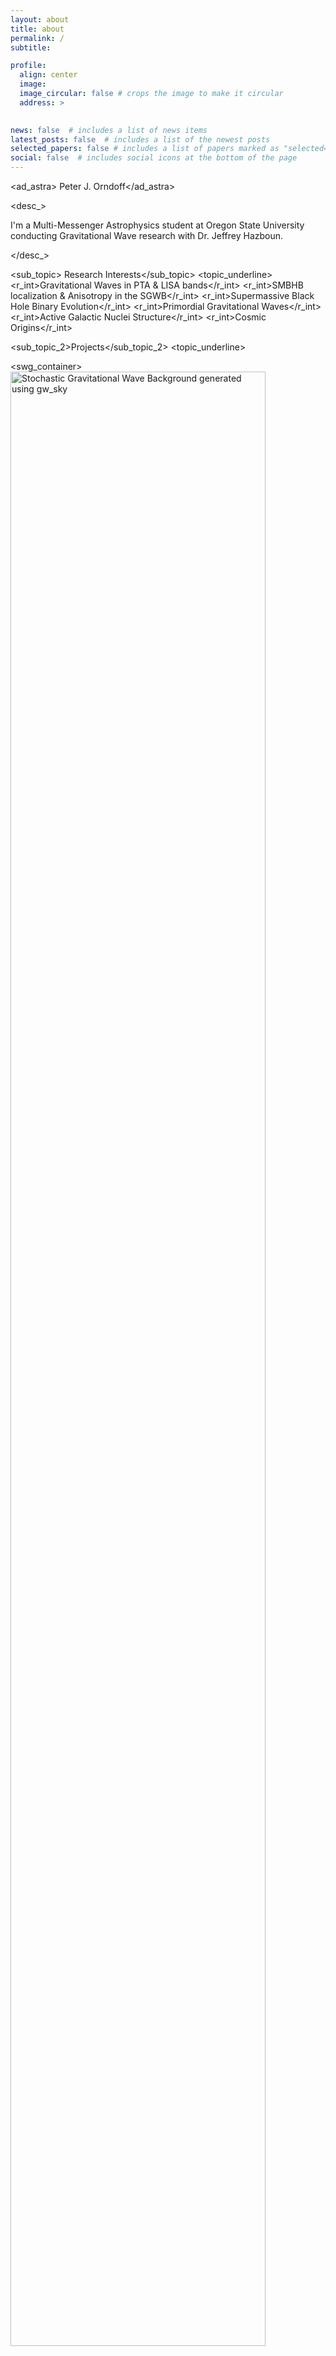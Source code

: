 ```yaml
---
layout: about
title: about
permalink: /
subtitle:

profile:
  align: center
  image:
  image_circular: false # crops the image to make it circular
  address: >
    

news: false  # includes a list of news items
latest_posts: false  # includes a list of the newest posts
selected_papers: false # includes a list of papers marked as "selected={true}"
social: false  # includes social icons at the bottom of the page
---
```

<ad_astra> Peter J. Orndoff</ad_astra>

<desc_> <p>I'm a Multi-Messenger Astrophysics student at Oregon State University conducting Gravitational Wave research with Dr. Jeffrey Hazboun. </p> </desc_>

<sub_topic> Research Interests</sub_topic>
<topic_underline>
<r_int>Gravitational Waves in PTA & LISA bands</r_int>
<r_int>SMBHB localization &amp; Anisotropy in the SGWB</r_int>
<r_int>Supermassive Black Hole Binary Evolution</r_int>
<r_int>Primordial Gravitational Waves</r_int>
<r_int>Active Galactic Nuclei Structure</r_int>
<r_int>Cosmic Origins</r_int>

<sub_topic_2>Projects</sub_topic_2>
<topic_underline>

<swg_container>
  <img src="assets/gif/gwb.gif" alt="Stochastic Gravitational Wave Background generated using gw_sky" width="90%" height="90%">
</swg_container>
<r_int>  <p> Anisoptropy of the Stochastic Gravitational Wave Background. <br> Generated using gw_sky with Holodeck SMBHB realizations provided by Emiko C. Gardiner.</p> </r_int>
